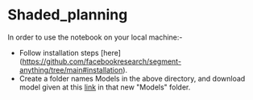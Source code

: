 # Shaded_planning

In order to use the notebook on your local machine:-
- Follow installation steps [here] (https://github.com/facebookresearch/segment-anything/tree/main#installation).
-  Create a folder names Models in the above directory, and download model given at this [link](https://dl.fbaipublicfiles.com/segment_anything/sam_vit_h_4b8939.pth) in that new "Models" folder.
 
